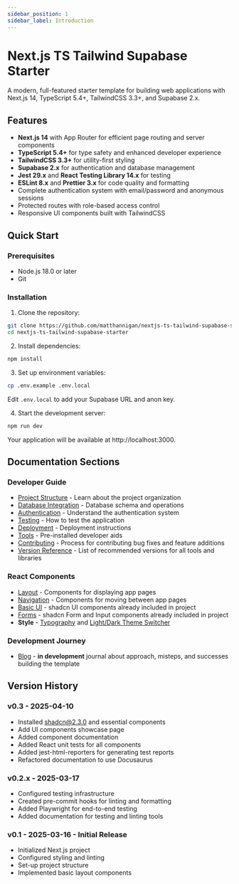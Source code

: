 ```yaml
---
sidebar_position: 1
sidebar_label: Introduction
---
```


# Next.js TS Tailwind Supabase Starter

A modern, full-featured starter template for building web applications with Next.js 14, TypeScript 5.4+, TailwindCSS 3.3+, and Supabase 2.x.

## Features

- **Next.js 14** with App Router for efficient page routing and server components
- **TypeScript 5.4+** for type safety and enhanced developer experience
- **TailwindCSS 3.3+** for utility-first styling
- **Supabase 2.x** for authentication and database management
- **Jest 29.x** and **React Testing Library 14.x** for testing
- **ESLint 8.x** and **Prettier 3.x** for code quality and formatting
- Complete authentication system with email/password and anonymous sessions
- Protected routes with role-based access control
- Responsive UI components built with TailwindCSS

## Quick Start

### Prerequisites

- Node.js 18.0 or later
- Git

### Installation

1. Clone the repository:

```bash
git clone https://github.com/matthannigan/nextjs-ts-tailwind-supabase-starter.git
cd nextjs-ts-tailwind-supabase-starter
```

2. Install dependencies:

```bash
npm install
```

3. Set up environment variables:

```bash
cp .env.example .env.local
```

Edit `.env.local` to add your Supabase URL and anon key.

4. Start the development server:

```bash
npm run dev
```

Your application will be available at http://localhost:3000.

## Documentation Sections

### Developer Guide

- [Project Structure](./developer-guide/structure) - Learn about the project organization
- [Database Integration](./developer-guide/database-features/integration) - Database schema and operations
- [Authentication](./developer-guide/database-features/authentication) - Understand the authentication system
- [Testing](./developer-guide/testing) - How to test the application
- [Deployment](./developer-guide/deployment) - Deployment instructions
- [Tools](./developer-guide/tools/) -  Pre-installed developer aids
- [Contributing](./developer-guide/contributing) - Process for contributing bug fixes and feature additions
- [Version Reference](./developer-guide/version-reference) - List of recommended versions for all tools and libraries

### React Components

- [Layout](./components/layout) - Components for displaying app pages
- [Navigation](./components/navigation/) - Components for moving between app pages
- [Basic UI](./components/ui/) - shadcn UI components already included in project
- [Forms](./components/forms/) - shadcn Form and Input components already included in project 
- **Style** - [Typography](./components/style/typography) and [Light/Dark Theme Switcher](./components/style/theme-switch)

### Development Journey

- [Blog](./blog) - **in development** journal about approach, misteps, and successes building the template

## Version History

### v0.3 - 2025-04-10
- Installed shadcn@2.3.0 and essential components
- Add UI components showcase page
- Added component documentation
- Added React unit tests for all components
- Added jest-html-reporters for generating test reports
- Refactored documentation to use Docusaurus

### v0.2.x - 2025-03-17

- Configured testing infrastructure
- Created pre-commit hooks for linting and formatting
- Added Playwright for end-to-end testing
- Added documentation for testing and linting tools

### v0.1 - 2025-03-16 - Initial Release

- Initialized Next.js project
- Configured styling and linting
- Set-up project structure
- Implemented basic layout components
